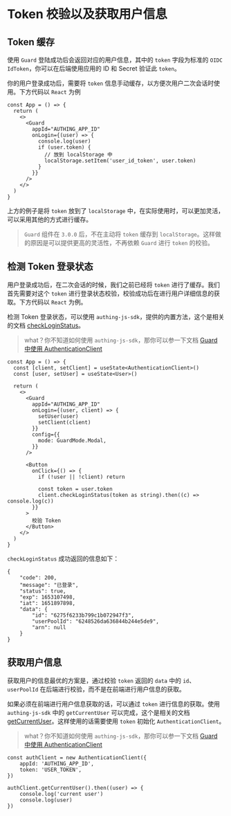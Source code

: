 # Token 校验以及获取用户信息

## Token 缓存

使用 `Guard` 登陆成功后会返回对应的用户信息，其中的 `token` 字段为标准的 `OIDC IdToken`，你可以在后端使用应用的 ID 和 Secret 验证此 `token`。

你的用户登录成功后，需要将 `token` 信息手动缓存，以方便次用户二次会话时使用。下方代码以 `React` 为例

```JS
const App = () => {
  return (
    <>
      <Guard
        appId="AUTHING_APP_ID"
        onLogin={(user) => {
          console.log(user)
          if (user.token) {
            // 放到 localStorage 中
            localStorage.setItem('user_id_token', user.token)
          }
        }}
      />
    </>
  )
}
```

上方的例子是将 `token` 放到了 `localStorage` 中，在实际使用时，可以更加灵活，可以采用其他的方式进行缓存。

> `Guard` 组件在 `3.0.0` 后，不在主动将 `token` 缓存到 `localStorage`。这样做的原因是可以提供更高的灵活性，不再依赖 `Guard` 进行 `token` 的校验。

## 检测 Token 登录状态

用户登录成功后，在二次会话的时候，我们之前已经将 `token` 进行了缓存。我们首先需要对这个 `token` 进行登录状态校验，校验成功后在进行用户详细信息的获取。下方代码以 `React` 为例。

检测 Token 登录状态，可以使用 `authing-js-sdk`，提供的内置方法，这个是相关的文档 [checkLoginStatus](/reference/sdk-for-node/authentication/AuthenticationClient.md#检测-token-登录状态)。

> what？你不知道如何使用 `authing-js-sdk`，那你可以参一下文档 [Guard 中使用 AuthenticationClient](/reference/guard/use-js-sdk.md)

```JS
const App = () => {
  const [client, setClient] = useState<AuthenticationClient>()
  const [user, setUser] = useState<User>()

  return (
    <>
      <Guard
        appId="AUTHING_APP_ID"
        onLogin={(user, client) => {
          setUser(user)
          setClient(client)
        }}
        config={{
          mode: GuardMode.Modal,
        }}
      />

      <Button
        onClick={() => {
          if (!user || !client) return

          const token = user.token
          client.checkLoginStatus(token as string).then((c) => console.log(c))
        }}
      >
        校验 Token
      </Button>
    </>
  )
}
```

`checkLoginStatus` 成功返回的信息如下：

```JS
{
    "code": 200,
    "message": "已登录",
    "status": true,
    "exp": 1653107498,
    "iat": 1651897898,
    "data": {
        "id": "6275f6233b799c1b072947f3",
        "userPoolId": "6248526da636844b244e5de9",
        "arn": null
    }
}
```

## 获取用户信息

获取用户的信息最优的方案是，通过校验 `token` 返回的 `data` 中的 `id`、`userPoolId` 在后端进行校验，而不是在前端进行用户信息的获取。

如果必须在前端进行用户信息获取的话，可以通过 `token` 进行信息的获取。使用 `authing-js-sdk` 中的 `getCurrentUser` 可以完成，这个是相关的文档 [getCurrentUser](/reference/sdk-for-node/authentication/AuthenticationClient.md#获取当前登录的用户信息)。这样使用的话需要使用 `token` 初始化 `AuthenticationClient`。

> what？你不知道如何使用 `authing-js-sdk`，那你可以参一下文档 [Guard 中使用 AuthenticationClient](/reference/guard/use-js-sdk.md)

```JS
const authClient = new AuthenticationClient({
    appId: 'AUTHING_APP_ID',
    token: 'USER_TOKEN',
})

authClient.getCurrentUser().then((user) => {
    console.log('current user')
    console.log(user)
})
```
